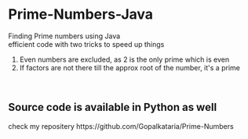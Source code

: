 # Prime-Numbers-Java
Finding Prime numbers using Java
<br>
efficient code with two tricks to speed up things<br>
<ol><li>
Even numbers are excluded, as 2 is the only prime which is even<li>
If factors are not there till the approx root of the number, it's a prime</ol><br>
<h2> Source code is available in Python as well</h2>
check my repositery https://github.com/Gopalkataria/Prime-Numbers

